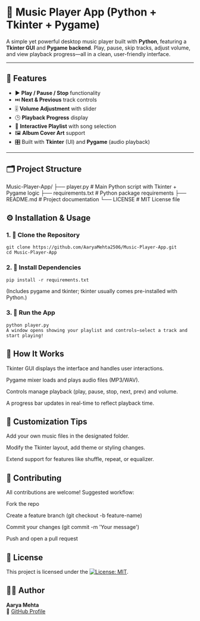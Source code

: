 # 🎵 Music Player App (Python + Tkinter + Pygame)

A simple yet powerful desktop music player built with **Python**, featuring a **Tkinter GUI** and **Pygame backend**. Play, pause, skip tracks, adjust volume, and view playback progress—all in a clean, user-friendly interface.

---

## 🚀 Features

- ▶️ **Play / Pause / Stop** functionality  
- ⏭️ **Next & Previous** track controls  
- 🎚️ **Volume Adjustment** with slider  
- 🕒 **Playback Progress** display  
- 🎼 **Interactive Playlist** with song selection  
- 🖼️ **Album Cover Art** support  
- 🎛️ Built with **Tkinter** (UI) and **Pygame** (audio playback)

---

## 🗂️ Project Structure
Music-Player-App/
├── player.py # Main Python script with Tkinter + Pygame logic
├── requirements.txt # Python package requirements
├── README.md # Project documentation
└── LICENSE # MIT License file

## ⚙️ Installation & Usage

### 1. 🔄 Clone the Repository
```
git clone https://github.com/AaryaMehta2506/Music-Player-App.git
cd Music-Player-App
```
### 2. 🧪 Install Dependencies
```
pip install -r requirements.txt
```
(Includes pygame and tkinter; tkinter usually comes pre-installed with Python.)
### 3. 🚀 Run the App
```
python player.py
A window opens showing your playlist and controls—select a track and start playing!
```

## 🧠 How It Works
Tkinter GUI displays the interface and handles user interactions.

Pygame mixer loads and plays audio files (MP3/WAV).

Controls manage playback (play, pause, stop, next, prev) and volume.

A progress bar updates in real-time to reflect playback time.

## 📝 Customization Tips
Add your own music files in the designated folder.

Modify the Tkinter layout, add theme or styling changes.

Extend support for features like shuffle, repeat, or equalizer.

## 🤝 Contributing
All contributions are welcome! Suggested workflow:

Fork the repo

Create a feature branch (git checkout -b feature-name)

Commit your changes (git commit -m 'Your message')

Push and open a pull request

## 📄 License
This project is licensed under the [![License: MIT](https://img.shields.io/badge/License-MIT-yellow.svg)](./LICENSE).

## 👩‍💻 Author

**Aarya Mehta**  
🔗 [GitHub Profile](https://github.com/AaryaMehta2506)
